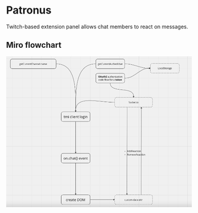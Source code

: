 # Patronus

Twitch-based extension panel allows chat members to react on messages.

## Miro flowchart

![Alt text](image.png)
